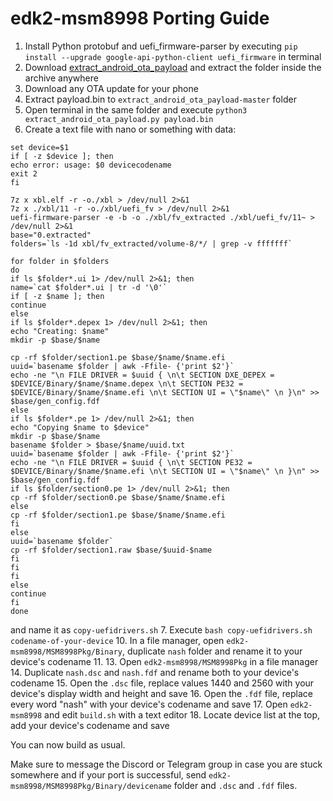 
# edk2-msm8998 Porting Guide

 1. Install Python protobuf and uefi_firmware-parser by executing `pip install --upgrade google-api-python-client uefi_firmware` in terminal
 2. Download [extract_android_ota_payload](https://github.com/cyxx/extract_android_ota_payload/archive/master.zip) and extract the folder inside the archive anywhere
 3. Download any OTA update for your phone
 4. Extract payload.bin to `extract_android_ota_payload-master` folder
 5. Open terminal in the same folder and execute `python3 extract_android_ota_payload.py payload.bin`
 6. Create a text file with nano or something with data:
```
set device=$1
if [ -z $device ]; then
echo error: usage: $0 devicecodename
exit 2
fi

7z x xbl.elf -r -o./xbl > /dev/null 2>&1
7z x ./xbl/11 -r -o./xbl/uefi_fv > /dev/null 2>&1
uefi-firmware-parser -e -b -o ./xbl/fv_extracted ./xbl/uefi_fv/11~ > /dev/null 2>&1
base="0.extracted"
folders=`ls -1d xbl/fv_extracted/volume-8/*/ | grep -v fffffff`

for folder in $folders
do
if ls $folder*.ui 1> /dev/null 2>&1; then
name=`cat $folder*.ui | tr -d '\0'`
if [ -z $name ]; then
continue
else
if ls $folder*.depex 1> /dev/null 2>&1; then
echo "Creating: $name"
mkdir -p $base/$name

cp -rf $folder/section1.pe $base/$name/$name.efi
uuid=`basename $folder | awk -Ffile- {'print $2'}`
echo -ne "\n FILE DRIVER = $uuid { \n\t SECTION DXE_DEPEX = $DEVICE/Binary/$name/$name.depex \n\t SECTION PE32 = $DEVICE/Binary/$name/$name.efi \n\t SECTION UI = \"$name\" \n }\n" >> $base/gen_config.fdf
else
if ls $folder*.pe 1> /dev/null 2>&1; then
echo "Copying $name to $device"
mkdir -p $base/$name
basename $folder > $base/$name/uuid.txt
uuid=`basename $folder | awk -Ffile- {'print $2'}`
echo -ne "\n FILE DRIVER = $uuid { \n\t SECTION PE32 = $DEVICE/Binary/$name/$name.efi \n\t SECTION UI = \"$name\" \n }\n" >> $base/gen_config.fdf
if ls $folder/section0.pe 1> /dev/null 2>&1; then
cp -rf $folder/section0.pe $base/$name/$name.efi
else
cp -rf $folder/section1.pe $base/$name/$name.efi
fi
else
uuid=`basename $folder`
cp -rf $folder/section1.raw $base/$uuid-$name
fi
fi
fi
else
continue
fi
done
```
 and name it as `copy-uefidrivers.sh`
 7. Execute `bash copy-uefidrivers.sh codename-of-your-device`
 10. In a file manager, open `edk2-msm8998/MSM8998Pkg/Binary`, duplicate `nash` folder and rename it to your device's codename
 11. 
 13. Open `edk2-msm8998/MSM8998Pkg` in a file manager
 14. Duplicate `nash.dsc` and `nash.fdf` and rename both to your device's codename
 15. Open the `.dsc` file, replace values 1440 and 2560 with your device's display width and height and save
 16. Open the `.fdf` file, replace every word "nash" with your device's codename and save
 17. Open `edk2-msm8998` and edit `build.sh` with a text editor
 18. Locate device list at the top, add your device's codename and save

 You can now build as usual.

 Make sure to message the Discord or Telegram group in case you are stuck somewhere and if your port is successful, send `edk2-msm8998/MSM8998Pkg/Binary/devicename` folder and `.dsc` and `.fdf` files.
